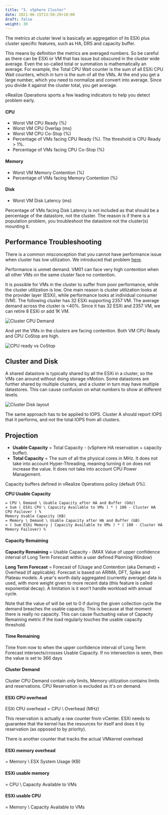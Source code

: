 ```yaml
---
title: "3. vSphere Cluster"
date: 2021-06-15T13:50:29+10:00
draft: false
weight: 30
---
```


The metrics at cluster level is basically an aggregation of its ESXi plus cluster specific features, such as HA, DRS and capacity buffer.

This means by definition the metrics are averaged numbers. So be careful as there can be ESXi or VM that has issue but obscured in the cluster wide average. Even the so-called total or summation is mathematically an average. For example, the Total CPU Wait counter is the sum of all ESXi CPU Wait counters, which in turn is the sum of all the VMs. At the end you get a large number, which you need to normalize and convert into average. Since you divide it against the cluster total, you get average.

vRealize Operations sports a few leading indicators to help you detect problem early.

#### CPU

- Worst VM CPU Ready (%)
- Worst VM CPU Overlap (ms)
- Worst VM CPU Co-Stop (%)
- Percentage of VMs facing CPU Ready (%). The threshold is CPU Ready > 1%.
- Percentage of VMs facing CPU Co-Stop (%)

#### Memory

- Worst VM Memory Contention (%)
- Percentage of VMs facing Memory Contention (%)

#### Disk

- Worst VM Disk Latency (ms)

Percentage of VMs facing Disk Latency is not included as that should be a percentage of the datastore, not the cluster. The reason is if there is a population problem, you troubleshoot the datastore not the cluster(s) mounting it.

## Performance Troubleshooting

There is a common misconception that you cannot have performance issue when cluster has low utilization. We introduced that problem [here](/operations-management/chapter-2-performance-management/).

Performance is unmet demand. VM01 can face very high contention when all other VMs on the same cluster face no contention.

It is possible for VMs in the cluster to suffer from poor performance, while the cluster utilization is low. One main reason is cluster utilization looks at the provider layer (ESXi), while performance looks at individual consumer (VM). The following cluster has 32 ESXi supporting 2357 VM. The average demand across the cluster is <40%. Since it has 32 ESXi and 2357 VM, we can retire 8 ESXi or add 1K VM.

![Cluster CPU Demand](2.6.3-fig-1.png)

And yet the VMs in the clusters are facing contention. Both VM CPU Ready and CPU CoStop are high.

![CPU ready vs CoStop](2.6.3-fig-2.png)

## Cluster and Disk

A shared datastore is typically shared by all the ESXi in a cluster, so the VMs can around without doing storage vMotion. Some datastores are further shared by multiple clusters, and a cluster in turn may have multiple datastores. This can cause confusion on what numbers to show at different levels.

![Cluster Disk layout](2.6.3-fig-3.png)

The same approach has to be applied to IOPS. Cluster A should report IOPS that it performs, and not the total IOPS from all clusters.

## Projection

- **Usable Capacity** = Total Capacity - (vSphere HA reservation + capacity buffer).
- **Total Capacity** = The sum of all the physical cores in MHz. It does not take into account Hyper-Threading, meaning turning it on does not increase the value. It does not take into account CPU Power Management.

Capacity buffers defined in vRealize Operations policy (default 0%).

**CPU Usable Capacity**

```text
= CPU \ Demand \ Usable Capacity after HA and Buffer (GHz) 
= Sum ( ESXi CPU \ Capacity Available to VMs ) * ( 100 - Cluster HA CPU Failover ) % 
Memory Usable Capacity (KB) 
= Memory \ Demand \ Usable Capacity after HA and Buffer (GB)
= ( Sum ESXi Memory | Capacity Available to VMs ) * ( 100 - Cluster HA Memory Failover) % 
```

#### Capacity Remaining

**Capacity Remaining** = Usable Capacity - (MAX Value of upper confidence interval of Long Term Forecast within a user defined Planning Window)

**Long Term Forecast** = Forecast of (Usage and Contention (aka Demand) + Overhead (if applicable). Forecast is based on ARIMA, DFT, Spike and Plateau models. A year's worth daily aggregated (currently average) data is used, with more weight given to more recent data (this feature is called exponential decay). A limitation is it won't handle workload with annual cycle.

Note that the value of will be set to 0 if during the given collection cycle the demand breaches the usable capacity. This is because at that moment there is really no capacity. This can cause fluctuating value of Capacity Remaining metric if the load regularly touches the usable capacity threshold.

#### Time Remaining

Time from now to when the upper confidence interval of Long Term Forecast intersects/crosses Usable Capacity. If no intersection is seen, then the value is set to 366 days

#### Cluster Demand

Cluster CPU Demand contain only limits, Memory utilization contains limits and reservations. CPU Reservation is excluded as it's on demand.

#### ESXi CPU overhead

ESXi CPU overhead = CPU \ Overhead (MHz)

This reservation is actually a raw counter from vCenter. ESXi needs to guarantee that the kernel has the resources for itself and does it by reservation (as opposed to by priority).

There is another counter that tracks the actual VMkernel overhead

#### ESXi memory overhead

= Memory \ ESX System Usage (KB)

#### ESXi usable memory

= CPU \ Capacity Available to VMs

#### ESXi usable CPU

= Memory \ Capacity Available to VMs